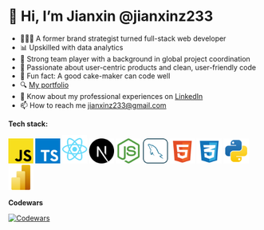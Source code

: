# 👋 Hi, I’m Jianxin @jianxinz233
- 👩🏻‍💻 A former brand strategist turned full-stack web developer
- 📊 Upskilled with data analytics
- 🌱 Strong team player with a background in global project coordination
- 💞️ Passionate about user-centric products and clean, user-friendly code
- 🍰 Fun fact: A good cake-maker can code well
- 🔍 [My portfolio](https://jianxinz.netlify.app/)
- 📄 Know about my professional experiences on [LinkedIn](https://www.linkedin.com/in/jianxin-zhao/)
- 📫 How to reach me jianxinz233@gmail.com




**Tech stack:**

<img src="https://github.com/jianxinz233/jianxinz233.github.io/blob/main/image/skills/javascript.svg" width="50"> <img src="https://github.com/jianxinz233/jianxinz233.github.io/blob/main/image/skills/typescript.svg" width="50">  <img src="https://github.com/jianxinz233/jianxinz233.github.io/blob/main/image/skills/react.svg" width="50" >  <img src="https://github.com/jianxinz233/jianxinz233.github.io/blob/main/image/skills/nextjs.svg" width="50" >  <img src="https://github.com/jianxinz233/jianxinz233.github.io/blob/main/image/skills/nodejs.svg" width="50" >  <img src="https://github.com/jianxinz233/jianxinz233.github.io/blob/main/image/skills/mysql.svg" width="50" >  <img src="https://github.com/jianxinz233/jianxinz233.github.io/blob/main/image/skills/html.svg" width="50" >  <img src="https://github.com/jianxinz233/jianxinz233.github.io/blob/main/image/skills/css.svg" width="50" >  <img src="https://github.com/jianxinz233/jianxinz233.github.io/blob/main/image/skills/python.svg" width="50" > <img src="https://github.com/jianxinz233/my_portfolio/blob/main/my_portfolio/public/skills/powerbi.svg" width="50">

**Codewars**

[![Codewars](https://www.codewars.com/users/jianxinz233/badges/micro)](https://www.codewars.com/users/jianxinz233)



<!---
jianxinz233/jianxinz233 is a ✨ special ✨ repository because its `README.md` (this file) appears on your GitHub profile.
You can click the Preview link to take a look at your changes.
--->

